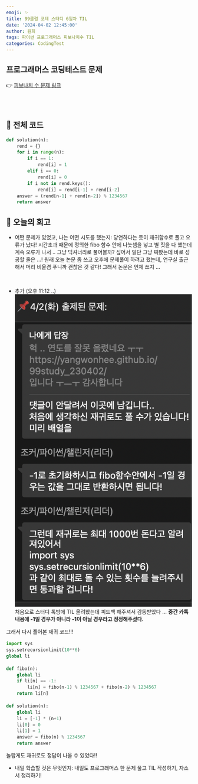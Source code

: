 ```yaml
---
emoji: ✨
title: 99클럽 코테 스터디 6일차 TIL
date: '2024-04-02 12:45:00'
author: 원희
tags: 파이썬 프로그래머스 피보나치수 TIL
categories: CodingTest
---
```



## 프로그래머스 코딩테스트 문제
👉 [피보나치 수 문제 링크](https://school.programmers.co.kr/learn/courses/30/lessons/12945)



<br>
<br>

## 🌱 전체 코드
```py
def solution(n):
    rend = {}
    for i in range(n):
        if i == 1:
            rend[i] = 1
        elif i == 0:
            rend[i] = 0
        if i not in rend.keys():
            rend[i] = rend[i-1] + rend[i-2]
    answer = (rend[n-1] + rend[n-2]) % 1234567
    return answer

```

## 💬 오늘의 회고

- 어떤 문제가 있었고, 나는 어떤 시도를 했는지:
당연하다는 듯이 재귀함수로 풀고 오류가 났다! 시간초과 때문에 정의한 fibo 함수 안에 나눗셈을 넣고 별 짓을 다 했는데 계속 오류가 나서 .. 그냥 딕셔너리로 풀어볼까? 싶어서 일단 그냥 짜봤는데 바로 성공할 줄은 ...!
원래 오늘 논문 좀 쓰고 오후에 문제풀이 하려고 했는데, 연구실 출근해서 머리 비울겸 푸니까 괜찮은 것 같다! 그래서 논문은 언제 쓰지 ...

<br>

- 추가 (오후 11:12 ..)
!['studytalk_240402.png'](studytalk_240402.png)
처음으로 스터디 톡방에 TIL 올려봤는데 피드백 해주셔서 감동받았다 ... 
<B>중간 카톡내용에 -1일 경우가 아니라 -1이 아닐 경우라고 정정해주셨다.</B>

그래서 다시 풀어본 재귀 코드!!!

```py
import sys
sys.setrecursionlimit(10**6)
global li

def fibo(n):
    global li
    if li[n] == -1:
        li[n] = fibo(n-1) % 1234567 + fibo(n-2) % 1234567
    return li[n]

def solution(n):
    global li
    li = [-1] * (n+1)
    li[0] = 0
    li[1] = 1
    answer = fibo(n) % 1234567
    return answer
```
놀랍게도 재귀로도 정답이 나올 수 있었다!! 
<br>

- 내일 학습할 것은 무엇인지:
내일도 프로그래머스 한 문제 풀고 TIL 작성하기, 자소서 정리하기!

<br>
<br>









```toc

```
